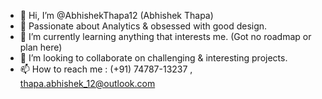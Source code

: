 - 👋 Hi, I’m @AbhishekThapa12 (Abhishek Thapa)
- 👀 Passionate about Analytics & obsessed with good design.
- 🌱 I’m currently learning anything that interests me. (Got no roadmap or plan here)
- 💞️ I’m looking to collaborate on challenging & interesting projects.
- 📫 How to reach me : (+91) 74787-13237 , thapa.abhishek_12@outlook.com

<!---
AbhishekThapa12/AbhishekThapa12 is a ✨ special ✨ repository because its `README.md` (this file) appears on your GitHub profile.
You can click the Preview link to take a look at your changes.
--->

